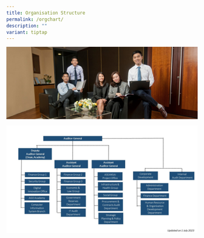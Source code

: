 ```yaml
---
title: Organisation Structure
permalink: /orgchart/
description: ""
variant: tiptap
---
```

![](/images/PageBanner1.jpg)


![](/images/org%20chart%202023%20-%201%20jul%202023.jpg)